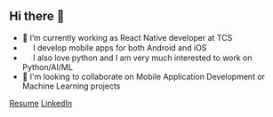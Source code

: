 <h2>Hi there 👋</h2>
        <div>
            <ul>
                <li>🔭 I’m currently working as React Native developer at TCS</li>
                <li>
                        <img src = "https://cdn0.iconfinder.com/data/icons/website-design-4/468/window_screen_with_mobile_icon-1024.png" width=15 height=15/>
                        I develop mobile apps for both Android and iOS
                </li>
                <li>
                        <img src = "https://cdn4.iconfinder.com/data/icons/logos-and-brands/512/267_Python_logo-512.png"  width=15 height=15/> 
                        I also love python and I am very much interested to work on Python/AI/ML
                </li>
                <li>👯 I'm looking to collaborate on Mobile Application Development or Machine Learning projects</li>
            </ul>
        </div>

        

[Resume](https://github.com/Harshaapoorv/Harshaapoorv/blob/main/HarshaApoorvMerapureddy_FrontEnd_Developer_Resume.pdf)    [LinkedIn](https://www.linkedin.com/in/harshaapoorv/)
